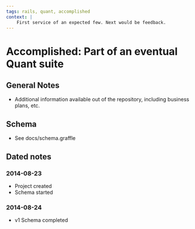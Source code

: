 ```yaml
---
tags: rails, quant, accomplished
context: |
    First service of an expected few. Next would be feedback.
---
```


# Accomplished: Part of an eventual Quant suite

## General Notes

- Additional information available out of the repository, including business plans, etc.

## Schema

- See docs/schema.graffle

## Dated notes

### 2014-08-23

- Project created
- Schema started

### 2014-08-24

- v1 Schema completed
